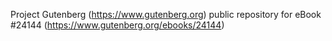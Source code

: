 Project Gutenberg (https://www.gutenberg.org) public repository for eBook #24144 (https://www.gutenberg.org/ebooks/24144)
